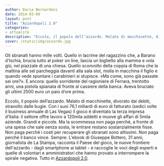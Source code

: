 ```yaml
---
author: Daria Bernardoni
date: 2014-03-09
layout: post
title: "Azzardopoli 2.0"
categories:
- attualità
description: "Eccolo, il popolo dell’azzardo. Malato di macchinette, divorato dai debiti, stravolto dalle bugie. Con i suoi 76,1 miliardi di euro di fatturato (sedici volte il business annuale di Las Vegas) il gioco è diventato la terza impresa d’Italia. Ma la scommessa non paga perché, a fronte di una spesa che sale senza sosta, le entrare restano sostanzialmente fisse. Non paga perché i costi per recuperare gli sbranati sono altissimi. Non paga perché il banco vince. Sempre."
cover: /static/img/azzardo.jpg
---
```

Gli sbranati hanno mille volti. Quello in lacrime del ragazzino che, a Barano d’Ischia, brucia tutto al poker on line, lascia un biglietto alla mamma e vola giù, nel piazzale di una chiesa. Quello sconvolto della coppia di Roma che la mattina alle sei parcheggia davanti alla sala slot, molla in macchina il figlio e quando vede spuntare i carabinieri si stupisce.  «Ma come, sono già passate sei ore?». E ancora: quello sorridente del ragioniere di Ferrara, trentotto anni, una pistola spianata di fronte al cassiere della banca. Aveva bruciato gli ultimi 2500 euro un paio d’ore prima.
 
Eccolo, il popolo dell’azzardo. Malato di macchinette, divorato dai debiti, stravolto dalle bugie. Con i suoi 76,1 miliardi di euro di fatturato (sedici volte il business annuale di Las Vegas) il gioco è diventato la terza impresa d’Italia: il settore offre lavoro a 120mila addetti e muove gli affari di 5mila aziende. Grandi e piccole. Ma la scommessa non paga perché, a fronte di una spesa che sale senza sosta, le entrare restano sostanzialmente fisse. Non paga perché i costi per recuperare gli sbranati sono altissimi. Non paga perché il banco vince. Sempre. L’ebook di Giuseppe Bottero, 31 anni, giornalista de La Stampa, racconta il Paese del gioco, le nuove frontiere dell'azzardo - dagli smartphone ai tablet - e raccoglie le voci degli esperti e quelle di volontari e amministratori che hanno provato a interrompere la spirale negativa. Tutto in [Azzardopoli 2.0](http://40k.it/books/collection/unofficial/20140305_azzardopoli.html).

